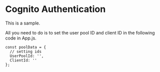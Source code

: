 # Cognito Authentication

This is a sample.

All you need to do is to set the user pool ID and client ID in the following code in App.js.

```
const poolData = {
  // setting ids
  UserPoolId: '',
  ClientId: ''
};
```
